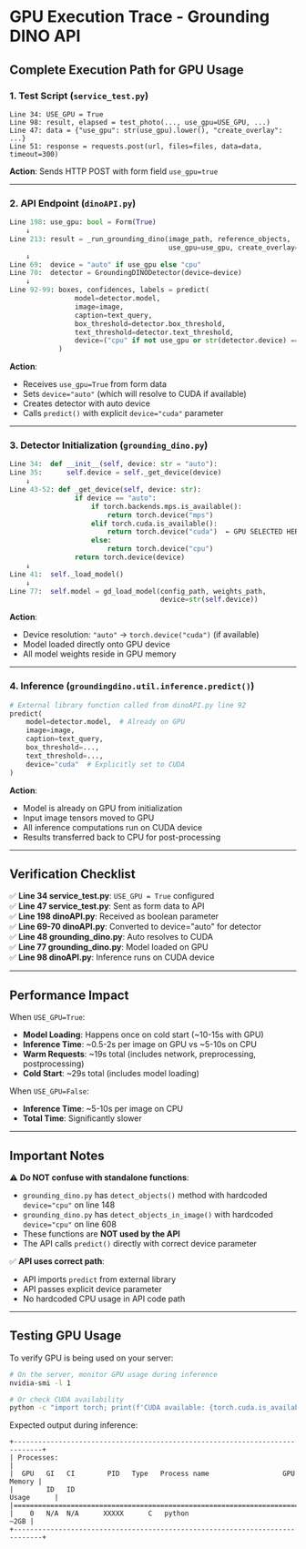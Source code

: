 # GPU Execution Trace - Grounding DINO API

## Complete Execution Path for GPU Usage

### 1. Test Script (`service_test.py`)
```
Line 34: USE_GPU = True
Line 98: result, elapsed = test_photo(..., use_gpu=USE_GPU, ...)
Line 47: data = {"use_gpu": str(use_gpu).lower(), "create_overlay": ...}
Line 51: response = requests.post(url, files=files, data=data, timeout=300)
```
**Action**: Sends HTTP POST with form field `use_gpu=true`

---

### 2. API Endpoint (`dinoAPI.py`)
```python
Line 198: use_gpu: bool = Form(True)
    ↓
Line 213: result = _run_grounding_dino(image_path, reference_objects, 
                                       use_gpu=use_gpu, create_overlay=create_overlay)
    ↓
Line 69:  device = "auto" if use_gpu else "cpu"
Line 70:  detector = GroundingDINODetector(device=device)
    ↓
Line 92-99: boxes, confidences, labels = predict(
                model=detector.model,
                image=image,
                caption=text_query,
                box_threshold=detector.box_threshold,
                text_threshold=detector.text_threshold,
                device=("cpu" if not use_gpu or str(detector.device) == "cpu" else "cuda"),
            )
```

**Action**: 
- Receives `use_gpu=True` from form data
- Sets `device="auto"` (which will resolve to CUDA if available)
- Creates detector with auto device
- Calls `predict()` with explicit `device="cuda"` parameter

---

### 3. Detector Initialization (`grounding_dino.py`)
```python
Line 34:  def __init__(self, device: str = "auto"):
Line 35:      self.device = self._get_device(device)
    ↓
Line 43-52: def _get_device(self, device: str):
                if device == "auto":
                    if torch.backends.mps.is_available():
                        return torch.device("mps")
                    elif torch.cuda.is_available():
                        return torch.device("cuda")  ← GPU SELECTED HERE
                    else:
                        return torch.device("cpu")
                return torch.device(device)
    ↓
Line 41:  self._load_model()
    ↓
Line 77:  self.model = gd_load_model(config_path, weights_path, 
                                     device=str(self.device))
```

**Action**:
- Device resolution: `"auto"` → `torch.device("cuda")` (if available)
- Model loaded directly onto GPU device
- All model weights reside in GPU memory

---

### 4. Inference (`groundingdino.util.inference.predict()`)
```python
# External library function called from dinoAPI.py line 92
predict(
    model=detector.model,  # Already on GPU
    image=image,
    caption=text_query,
    box_threshold=...,
    text_threshold=...,
    device="cuda"  # Explicitly set to CUDA
)
```

**Action**:
- Model is already on GPU from initialization
- Input image tensors moved to GPU
- All inference computations run on CUDA device
- Results transferred back to CPU for post-processing

---

## Verification Checklist

✅ **Line 34 service_test.py**: `USE_GPU = True` configured  
✅ **Line 47 service_test.py**: Sent as form data to API  
✅ **Line 198 dinoAPI.py**: Received as boolean parameter  
✅ **Line 69-70 dinoAPI.py**: Converted to device="auto" for detector  
✅ **Line 48 grounding_dino.py**: Auto resolves to CUDA  
✅ **Line 77 grounding_dino.py**: Model loaded on GPU  
✅ **Line 98 dinoAPI.py**: Inference runs on CUDA device  

---

## Performance Impact

When `USE_GPU=True`:
- **Model Loading**: Happens once on cold start (~10-15s with GPU)
- **Inference Time**: ~0.5-2s per image on GPU vs ~5-10s on CPU
- **Warm Requests**: ~19s total (includes network, preprocessing, postprocessing)
- **Cold Start**: ~29s total (includes model loading)

When `USE_GPU=False`:
- **Inference Time**: ~5-10s per image on CPU
- **Total Time**: Significantly slower

---

## Important Notes

⚠️ **Do NOT confuse with standalone functions**:
- `grounding_dino.py` has `detect_objects()` method with hardcoded `device="cpu"` on line 148
- `grounding_dino.py` has `detect_objects_in_image()` with hardcoded `device="cpu"` on line 608
- These functions are **NOT used by the API**
- The API calls `predict()` directly with correct device parameter

✅ **API uses correct path**:
- API imports `predict` from external library
- API passes explicit device parameter
- No hardcoded CPU usage in API code path

---

## Testing GPU Usage

To verify GPU is being used on your server:
```bash
# On the server, monitor GPU usage during inference
nvidia-smi -l 1

# Or check CUDA availability
python -c "import torch; print(f'CUDA available: {torch.cuda.is_available()}')"
```

Expected output during inference:
```
+-----------------------------------------------------------------------------+
| Processes:                                                                  |
|  GPU   GI   CI        PID   Type   Process name                  GPU Memory |
|        ID   ID                                                   Usage      |
|=============================================================================|
|    0   N/A  N/A      XXXXX      C   python                            ~2GB |
+-----------------------------------------------------------------------------+
```

